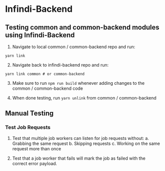# Infindi-Backend

## Testing common and common-backend modules using Infindi-Backend

1. Navigate to local common / common-backend repo and run:

`yarn link`

2. Navigate back to infindi-backend repo and run:

`yarn link common # or common-backend`

3. Make sure to run `npm run build` whenever adding changes to the common / common-backend code

4. When done testing, run `yarn unlink` from common / common-backend

## Manual Testing

### Test Job Requests

1. Test that multiple job workers can listen for job requests without:
  a. Grabbing the same request
  b. Skipping requests
  c. Working on the same request more than once

2. Test that a job worker that fails will mark the job as failed with the correct error payload.
